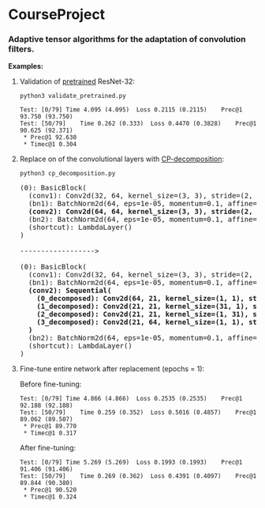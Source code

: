 # CourseProject
### Adaptive tensor algorithms for the adaptation of convolution filters.


**Examples:**

1. Validation of [pretrained](https://github.com/akamaster/pytorch_resnet_cifar10) ResNet-32:
   ```
   python3 validate_pretrained.py
   ```
   ```
   Test: [0/79]	Time 4.095 (4.095)	Loss 0.2115 (0.2115)	Prec@1 93.750 (93.750)
   Test: [50/79]	Time 0.262 (0.333)	Loss 0.4470 (0.3828)	Prec@1 90.625 (92.371)
    * Prec@1 92.630
    * Timec@1 0.304
   ```

2. Replace on of the convolutional layers with [CP-decomposition](https://arxiv.org/pdf/1412.6553.pdf):
   ```
   python3 cp_decomposition.py
   ```
   <pre>
   (0): BasicBlock(
     (conv1): Conv2d(32, 64, kernel_size=(3, 3), stride=(2, 2), padding=(1, 1), bias=False)
     (bn1): BatchNorm2d(64, eps=1e-05, momentum=0.1, affine=True, track_running_stats=True)
     <b>(conv2): Conv2d(64, 64, kernel_size=(3, 3), stride=(2, 2), padding=(1, 1), bias=False)</b>
     (bn2): BatchNorm2d(64, eps=1e-05, momentum=0.1, affine=True, track_running_stats=True)
     (shortcut): LambdaLayer()
   )
   
   ------------------>
   
   (0): BasicBlock(
     (conv1): Conv2d(32, 64, kernel_size=(3, 3), stride=(2, 2), padding=(1, 1), bias=False)
     (bn1): BatchNorm2d(64, eps=1e-05, momentum=0.1, affine=True, track_running_stats=True)
     <b>(conv2): Sequential(
       (0_decomposed): Conv2d(64, 21, kernel_size=(1, 1), stride=(1, 1), bias=False)
       (1_decomposed): Conv2d(21, 21, kernel_size=(31, 1), stride=(1, 1), padding=(15, 0), groups=21, bias=False)
       (2_decomposed): Conv2d(21, 21, kernel_size=(1, 31), stride=(1, 1), padding=(0, 15), groups=21, bias=False)
       (3_decomposed): Conv2d(21, 64, kernel_size=(1, 1), stride=(1, 1), bias=False)
     )</b>
     (bn2): BatchNorm2d(64, eps=1e-05, momentum=0.1, affine=True, track_running_stats=True)
     (shortcut): LambdaLayer()
   )
   </pre>

3. Fine-tune entire network after replacement (epochs = 1):

   Before fine-tuning:
   ```
   Test: [0/79]	Time 4.866 (4.866)	Loss 0.2535 (0.2535)	Prec@1 92.188 (92.188)
   Test: [50/79]	Time 0.259 (0.352)	Loss 0.5016 (0.4857)	Prec@1 89.062 (89.507)
    * Prec@1 89.770
    * Timec@1 0.317
   ```
   
   After fine-tuning:
   ```
   Test: [0/79]	Time 5.269 (5.269)	Loss 0.1993 (0.1993)	Prec@1 91.406 (91.406)
   Test: [50/79]	Time 0.269 (0.362)	Loss 0.4391 (0.4097)	Prec@1 89.844 (90.380)
    * Prec@1 90.520
    * Timec@1 0.324
   ```
